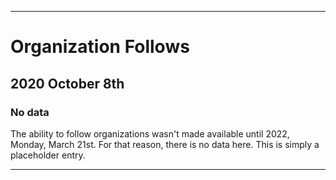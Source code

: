 
***

# Organization Follows

## 2020 October 8th

### No data

The ability to follow organizations wasn't made available until 2022, Monday, March 21st. For that reason, there is no data here. This is simply a placeholder entry.

***
